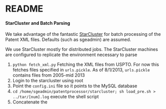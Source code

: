 README
======

#### StarCluster and Batch Parsing

We take advantage of the fantastic [StarCluster](http://star.mit.edu/cluster/) for batch processing of the Patent XML files. Defaults (such as sgeadmin) are assumed.

We use StarCluster mostly for distributed jobs.
The StarCluster machines are configured to replicate the environment necessary to parse 

  1. `python fetch_xml.py` Fetching the XML files from USPTO. For now this fetches files specified in `urls.pickle`. As of 8/1/2013, `urls.pickle` contains files from 2005-mid 2013
  2.  Login to the starcluster using root
  3.  Point the `config.ini` file so it points to the MySQL database
  4.  `cd /home/sgeadmin/patentprocessor/starcluster; sh load_pre.sh > ../tar/[num].log` execute the shell script
  5.  Concatenate the 